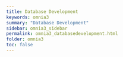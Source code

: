 ```yaml
---
title: Database Development
keywords: omnia3
summary: "Database Development"
sidebar: omnia3_sidebar
permalink: omnia3_databasedevelopment.html
folder: omnia3
toc: false
---
```

